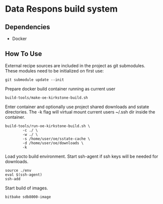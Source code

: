 # Data Respons build system
## Dependencies
- Docker

## How To Use
External recipe sources are included in the project as git submodules.
These modules need to be initialized on first use:

```
git submodule update --init
```

Prepare docker build container running as current user

```
build-tools/make-oe-kirkstone-build.sh
```

Enter container and optionally use project shared downloads and sstate directories.  The -k flag will virtual mount current users  ~/.ssh dir inside the container.

```
build-tools/run-oe-kirkstone-build.sh \
        -c ./ \
        -w ./ \
        -s /home/user/oe/sstate-cache \
        -d /home/user/oe/downloads \
        -k
```

Load yocto build environment. Start ssh-agent if ssh keys will be needed for downloads.
 
```
source ./env
eval $(ssh-agent)
ssh-add

```

Start build of images.

```
bitbake sdb8000-image
```
